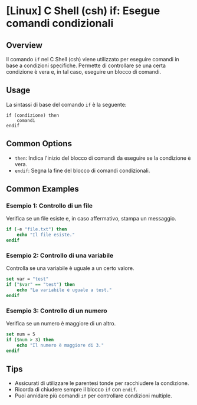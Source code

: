 # [Linux] C Shell (csh) if: Esegue comandi condizionali

## Overview
Il comando `if` nel C Shell (csh) viene utilizzato per eseguire comandi in base a condizioni specifiche. Permette di controllare se una certa condizione è vera e, in tal caso, eseguire un blocco di comandi.

## Usage
La sintassi di base del comando `if` è la seguente:

```
if (condizione) then
    comandi
endif
```

## Common Options
- `then`: Indica l'inizio del blocco di comandi da eseguire se la condizione è vera.
- `endif`: Segna la fine del blocco di comandi condizionali.

## Common Examples

### Esempio 1: Controllo di un file
Verifica se un file esiste e, in caso affermativo, stampa un messaggio.

```csh
if (-e "file.txt") then
    echo "Il file esiste."
endif
```

### Esempio 2: Controllo di una variabile
Controlla se una variabile è uguale a un certo valore.

```csh
set var = "test"
if ("$var" == "test") then
    echo "La variabile è uguale a test."
endif
```

### Esempio 3: Controllo di un numero
Verifica se un numero è maggiore di un altro.

```csh
set num = 5
if ($num > 3) then
    echo "Il numero è maggiore di 3."
endif
```

## Tips
- Assicurati di utilizzare le parentesi tonde per racchiudere la condizione.
- Ricorda di chiudere sempre il blocco `if` con `endif`.
- Puoi annidare più comandi `if` per controllare condizioni multiple.